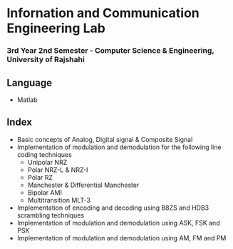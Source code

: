# Infornation and Communication Engineering Lab

### 3rd Year 2nd Semester - Computer Science & Engineering, University of Rajshahi

## Language

- Matlab

## Index

- Basic concepts of Analog, Digital signal & Composite Signal
- Implementation of modulation and demodulation for the following line coding techniques
  - Unipolar NRZ
  - Polar NRZ-L & NRZ-I
  - Polar RZ
  - Manchester & Differential Manchester
  - Bipolar AMI
  - Multitransition MLT-3
- Implementation of encoding and decoding using B8ZS and HDB3 scrambling techniques
- Implementation of modulation and demodulation using ASK, FSK and PSK
- Implementation of modulation and demodulation using AM, FM and PM
